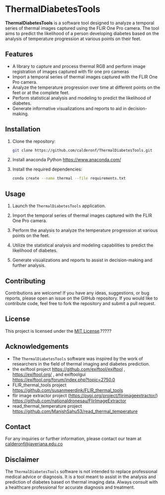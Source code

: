 # ThermalDiabetesTools

**ThermalDiabetesTools** is a software tool designed to analyze a temporal series of thermal images captured using the FLIR One Pro camera. The tool aims to predict the likelihood of a person developing diabetes based on the analysis of temperature progression at various points on their feet.

## Features

- A library to capture and process thermal RGB and perform image registration of images captured with flir one pro cameras
- Import a temporal series of thermal images captured with the FLIR One Pro camera.
- Analyze the temperature progression over time at different points on the feet or at the complete feet.
- Perform statistical analysis and modeling to predict the likelihood of diabetes.
- Generate informative visualizations and reports to aid in decision-making.

## Installation

1. Clone the repository:

   ```bash
   git clone https://github.com/calderonf/ThermalDiabetesTools.git
   ```

2. Install anaconda Python https://www.anaconda.com/

3. Install the required dependencies:

   ```bash
   conda create --name thermal --file requirements.txt
   ```

## Usage

1. Launch the `ThermalDiabetesTools` application.

2. Import the temporal series of thermal images captured with the FLIR One Pro camera.

3. Perform the analysis to analyze the temperature progression at various points on the feet.

4. Utilize the statistical analysis and modeling capabilities to predict the likelihood of diabetes.

5. Generate visualizations and reports to assist in decision-making and further analysis.

## Contributing

Contributions are welcome! If you have any ideas, suggestions, or bug reports, please open an issue on the GitHub repository. If you would like to contribute code, feel free to fork the repository and submit a pull request.

## License

This project is licensed under the [MIT License](LICENSE).?????

## Acknowledgements

- The `ThermalDiabetesTools` software was inspired by the work of researchers in the field of thermal imaging and diabetes prediction.
- the exiftool project https://github.com/exiftool/exiftool , https://exiftool.org/ , and exiftoolgui https://exiftool.org/forum/index.php?topic=2750.0
- FLIR_thermal_tools project https://github.com/susanmeerdink/FLIR_thermal_tools
- flir image extractor project (https://pypi.org/project/flirimageextractor/) https://github.com/nationaldronesau/FlirImageExtractor
- read_thermal_temperature project https://github.com/ManishSahu53/read_thermal_temperature



## Contact

For any inquiries or further information, please contact our team at calderonf@javeriana.edu.co

## Disclaimer

The `ThermalDiabetesTools` software is not intended to replace professional medical advice or diagnosis. It is a tool meant to assist in the analysis and prediction of diabetes based on thermal imaging data. Always consult with a healthcare professional for accurate diagnosis and treatment.
